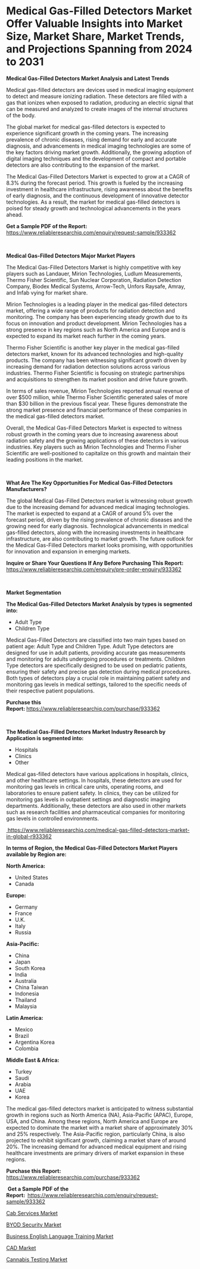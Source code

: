 <p><h1>Medical Gas-Filled Detectors Market Offer Valuable Insights into Market Size, Market Share, Market Trends, and Projections Spanning from 2024 to 2031</h1></p><p><strong>Medical Gas-Filled Detectors Market Analysis and Latest Trends</strong></p>
<p><p>Medical gas-filled detectors are devices used in medical imaging equipment to detect and measure ionizing radiation. These detectors are filled with a gas that ionizes when exposed to radiation, producing an electric signal that can be measured and analyzed to create images of the internal structures of the body.</p><p>The global market for medical gas-filled detectors is expected to experience significant growth in the coming years. The increasing prevalence of chronic diseases, rising demand for early and accurate diagnosis, and advancements in medical imaging technologies are some of the key factors driving market growth. Additionally, the growing adoption of digital imaging techniques and the development of compact and portable detectors are also contributing to the expansion of the market.</p><p>The Medical Gas-Filled Detectors Market is expected to grow at a CAGR of 8.3% during the forecast period. This growth is fueled by the increasing investment in healthcare infrastructure, rising awareness about the benefits of early diagnosis, and the continuous development of innovative detector technologies. As a result, the market for medical gas-filled detectors is poised for steady growth and technological advancements in the years ahead.</p></p>
<p><strong>Get a Sample PDF of the Report:&nbsp;</strong> <a href="https://www.reliableresearchiq.com/enquiry/request-sample/933362">https://www.reliableresearchiq.com/enquiry/request-sample/933362</a></p>
<p>&nbsp;</p>
<p><strong>Medical Gas-Filled Detectors Major Market Players</strong></p>
<p><p>The Medical Gas-Filled Detectors Market is highly competitive with key players such as Landauer, Mirion Technologies, Ludlum Measurements, Thermo Fisher Scientific, Sun Nuclear Corporation, Radiation Detection Company, Biodex Medical Systems, Arrow-Tech, Unfors Raysafe, Amray, and Infab vying for market share.</p><p>Mirion Technologies is a leading player in the medical gas-filled detectors market, offering a wide range of products for radiation detection and monitoring. The company has been experiencing steady growth due to its focus on innovation and product development. Mirion Technologies has a strong presence in key regions such as North America and Europe and is expected to expand its market reach further in the coming years.</p><p>Thermo Fisher Scientific is another key player in the medical gas-filled detectors market, known for its advanced technologies and high-quality products. The company has been witnessing significant growth driven by increasing demand for radiation detection solutions across various industries. Thermo Fisher Scientific is focusing on strategic partnerships and acquisitions to strengthen its market position and drive future growth.</p><p>In terms of sales revenue, Mirion Technologies reported annual revenue of over $500 million, while Thermo Fisher Scientific generated sales of more than $30 billion in the previous fiscal year. These figures demonstrate the strong market presence and financial performance of these companies in the medical gas-filled detectors market.</p><p>Overall, the Medical Gas-Filled Detectors Market is expected to witness robust growth in the coming years due to increasing awareness about radiation safety and the growing applications of these detectors in various industries. Key players such as Mirion Technologies and Thermo Fisher Scientific are well-positioned to capitalize on this growth and maintain their leading positions in the market.</p></p>
<p>&nbsp;</p>
<p><strong>What Are The Key Opportunities For Medical Gas-Filled Detectors Manufacturers?</strong></p>
<p><p>The global Medical Gas-Filled Detectors market is witnessing robust growth due to the increasing demand for advanced medical imaging technologies. The market is expected to expand at a CAGR of around 5% over the forecast period, driven by the rising prevalence of chronic diseases and the growing need for early diagnosis. Technological advancements in medical gas-filled detectors, along with the increasing investments in healthcare infrastructure, are also contributing to market growth. The future outlook for the Medical Gas-Filled Detectors market looks promising, with opportunities for innovation and expansion in emerging markets.</p></p>
<p><strong>Inquire or Share Your Questions If Any Before Purchasing This Report:</strong> <a href="https://www.reliableresearchiq.com/enquiry/pre-order-enquiry/933362">https://www.reliableresearchiq.com/enquiry/pre-order-enquiry/933362</a></p>
<p>&nbsp;</p>
<p><strong>Market Segmentation</strong></p>
<p><strong>The Medical Gas-Filled Detectors Market Analysis by types is segmented into:</strong></p>
<p><ul><li>Adult Type</li><li>Children Type</li></ul></p>
<p><p>Medical Gas-Filled Detectors are classified into two main types based on patient age: Adult Type and Children Type. Adult Type detectors are designed for use in adult patients, providing accurate gas measurements and monitoring for adults undergoing procedures or treatments. Children Type detectors are specifically designed to be used on pediatric patients, ensuring their safety and precise gas detection during medical procedures. Both types of detectors play a crucial role in maintaining patient safety and monitoring gas levels in medical settings, tailored to the specific needs of their respective patient populations.</p></p>
<p><strong>Purchase this Report:&nbsp;</strong><a href="https://www.reliableresearchiq.com/purchase/933362">https://www.reliableresearchiq.com/purchase/933362</a></p>
<p>&nbsp;</p>
<p><strong>The Medical Gas-Filled Detectors Market Industry Research by Application is segmented into:</strong></p>
<p><ul><li>Hospitals</li><li>Clinics</li><li>Other</li></ul></p>
<p><p>Medical gas-filled detectors have various applications in hospitals, clinics, and other healthcare settings. In hospitals, these detectors are used for monitoring gas levels in critical care units, operating rooms, and laboratories to ensure patient safety. In clinics, they can be utilized for monitoring gas levels in outpatient settings and diagnostic imaging departments. Additionally, these detectors are also used in other markets such as research facilities and pharmaceutical companies for monitoring gas levels in controlled environments.</p></p>
<p><a href="https://www.reliableresearchiq.com/medical-gas-filled-detectors-market-in-global-r933362">&nbsp;https://www.reliableresearchiq.com/medical-gas-filled-detectors-market-in-global-r933362</a></p>
<p><strong>In terms of Region, the Medical Gas-Filled Detectors Market Players available by Region are:</strong></p>
<p>
    <p> <strong> North America: </strong>
        <ul>
            <li>United States</li>
            <li>Canada</li>
        </ul>
        </p> 
    <p> <strong> Europe: </strong>
        <ul>
            <li>Germany</li>
            <li>France</li>
            <li>U.K.</li>
            <li>Italy</li>
            <li>Russia</li>
        </ul>
        </p> 
    <p> <strong> Asia-Pacific: </strong>
        <ul>
            <li>China</li>
            <li>Japan</li>
            <li>South Korea</li>
            <li>India</li>
            <li>Australia</li>
            <li>China Taiwan</li>
            <li>Indonesia</li>
            <li>Thailand</li>
            <li>Malaysia</li>
        </ul>
        </p> 
    <p> <strong> Latin America: </strong>
        <ul>
            <li>Mexico</li>
            <li>Brazil</li>
            <li>Argentina Korea</li>
            <li>Colombia</li>
        </ul>
        </p> 
    <p> <strong> Middle East & Africa: </strong>
        <ul>
            <li>Turkey</li>
            <li>Saudi</li>
            <li>Arabia</li>
            <li>UAE</li>
            <li>Korea</li>
        </ul>
    </p>
    </p>
<p><p>The medical gas-filled detectors market is anticipated to witness substantial growth in regions such as North America (NA), Asia-Pacific (APAC), Europe, USA, and China. Among these regions, North America and Europe are expected to dominate the market with a market share of approximately 30% and 25% respectively. The Asia-Pacific region, particularly China, is also projected to exhibit significant growth, claiming a market share of around 20%. The increasing demand for advanced medical equipment and rising healthcare investments are primary drivers of market expansion in these regions.</p></p>
<p><strong>Purchase this Report: </strong><a href="https://www.reliableresearchiq.com/purchase/933362">https://www.reliableresearchiq.com/purchase/933362</a></p>
<p>&nbsp;<strong>Get a Sample PDF of the Report:&nbsp;&nbsp;</strong><a href="https://www.reliableresearchiq.com/enquiry/request-sample/933362">https://www.reliableresearchiq.com/enquiry/request-sample/933362</a></p>
<p><strong></strong></p>
<p><p><a href="https://medium.com/@welsonwiden94552/cab-services-market-trends-focusing-on-cab-services-market-insight-and-forecast-analysis-2024-b96a54cfc498">Cab Services Market</a></p><p><a href="https://medium.com/@welsonwiden94552/global-byod-security-market-sector-types-applications-market-player-strategies-regional-growth-b3cac1bd517b">BYOD Security Market</a></p><p><a href="https://medium.com/@welsonwiden94552/business-english-language-training-market-overview-global-market-trends-and-future-prospects-from-22602658d96c">Business English Language Training Market</a></p><p><a href="https://medium.com/@welsonwiden94552/global-cad-market-focus-on-application-end-use-industry-type-equipment-and-region-analysis-ecd95c6023e5">CAD Market</a></p><p><a href="https://medium.com/@teguhbavarian07_99894/cannabis-testing-market-research-report-includes-analysis-on-market-size-share-and-growth-rate-at-9f4311d6d047">Cannabis Testing Market</a></p></p>